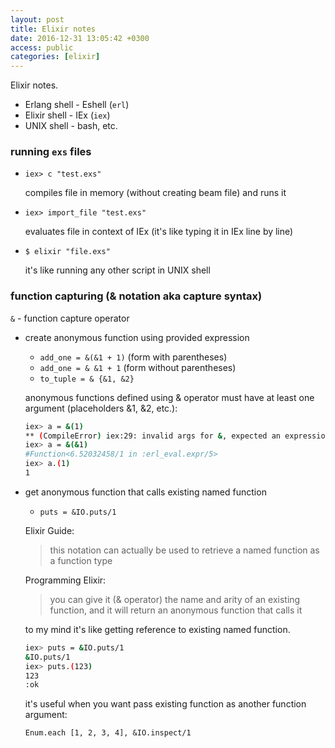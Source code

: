 ```yaml
---
layout: post
title: Elixir notes
date: 2016-12-31 13:05:42 +0300
access: public
categories: [elixir]
---
```


Elixir notes.

<!-- more -->

- Erlang shell - Eshell (`erl`)
- Elixir shell - IEx (`iex`)
- UNIX shell - bash, etc.

### running `exs` files

- `iex> c "test.exs"`

  compiles file in memory (without creating beam file) and runs it

- `iex> import_file "test.exs"`

  evaluates file in context of IEx (it's like typing it in IEx line by line)

- `$ elixir "file.exs"`

  it's like running any other script in UNIX shell

### function capturing (& notation aka capture syntax)

`&` - function capture operator

- create anonymous function using provided expression

  - `add_one = &(&1 + 1)` (form with parentheses)
  - `add_one = & &1 + 1` (form without parentheses)
  - `to_tuple = & {&1, &2}`

  anonymous functions defined using & operator must have at least
  one argument (placeholders &1, &2, etc.):

  ```sh
  iex> a = &(1)
  ** (CompileError) iex:29: invalid args for &, expected an expression in the format of &Mod.fun/arity, &local/arity or a capture containing at least one argument as &1, got: {1}
  iex> a = &(&1)
  #Function<6.52032458/1 in :erl_eval.expr/5>
  iex> a.(1)
  1
  ```

- get anonymous function that calls existing named function

  - `puts = &IO.puts/1`

  Elixir Guide:

  > this notation can actually be used to retrieve a named function
  > as a function type

  Programming Elixir:

  > you can give it (& operator) the name and arity of an existing
  > function, and it will return an anonymous function that calls it

  to my mind it's like getting reference to existing named function.

  ```sh
  iex> puts = &IO.puts/1
  &IO.puts/1
  iex> puts.(123)
  123
  :ok
  ```

  it's useful when you want pass existing function as another function argument:

  `Enum.each [1, 2, 3, 4], &IO.inspect/1`
